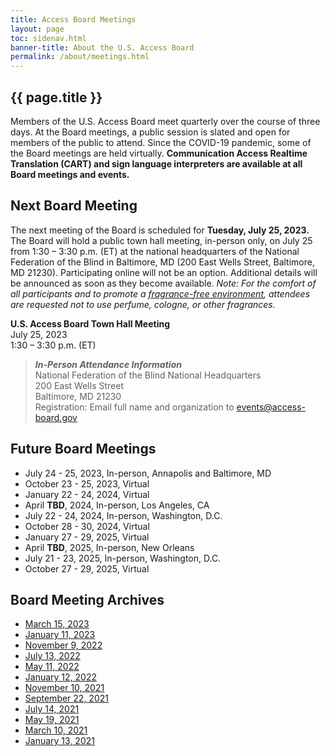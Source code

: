 ```yaml
---
title: Access Board Meetings
layout: page
toc: sidenav.html
banner-title: About the U.S. Access Board
permalink: /about/meetings.html
---
```


## {{ page.title }}

Members of the U.S. Access Board meet quarterly over the course of three days. At the Board meetings, a public session is slated and open for members of the public to attend. Since the COVID-19 pandemic, some of the Board meetings are held virtually. **Communication Access Realtime Translation (CART) and sign language interpreters are available at all Board meetings and events.** 

## Next Board Meeting

The next meeting of the Board is scheduled for **Tuesday, July 25, 2023.**  The Board will hold a public town hall meeting, in-person only, on July 25 from 1:30 – 3:30 p.m. (ET) at the national headquarters of the National Federation of the Blind in Baltimore, MD (200 East Wells Street, Baltimore, MD 21230). Participating online will not be an option.  Additional details will be announced as soon as they become available. *Note: For the comfort of all participants and to promote a [fragrance-free environment](https://www.access-board.gov/about/policy/ffe.html), attendees are requested not to use perfume, cologne, or other fragrances.*  


**U.S. Access Board Town Hall Meeting**  \
July 25, 2023 \
1:30 – 3:30 p.m. (ET)
>
> ***In-Person Attendance Information*** \
> National Federation of the Blind National Headquarters \
> 200 East Wells Street \
> Baltimore, MD  21230 \
> Registration: Email full name and organization to [events@access-board.gov](mailto:events@access-board.gov) 

## Future Board Meetings

- July 24 - 25, 2023, In-person, Annapolis and Baltimore, MD
- October 23 - 25, 2023, Virtual
- January 22 - 24, 2024, Virtual
- April **TBD**, 2024, In-person, Los Angeles, CA
- July 22 - 24, 2024, In-person, Washington, D.C.
- October 28 - 30, 2024, Virtual
- January 27 - 29, 2025, Virtual
- April **TBD**, 2025, In-person, New Orleans
- July 21 - 23, 2025, In-person, Washington, D.C.
- October 27 - 29, 2025, Virtual

## Board Meeting Archives

- [March 15, 2023](https://www.youtube.com/watch?v=Hd619gImSQY) 
- [January 11, 2023](https://www.youtube.com/watch?v=SjPeYA4Lfi8)
- [November 9, 2022](https://www.youtube.com/watch?v=kL4IKkiOLHA)
- [July 13, 2022](https://www.youtube.com/watch?v=Mth5VLrWkr0)
- [May 11, 2022](https://www.youtube.com/watch?v=YEzOVtpOGaY)
- [January 12, 2022](https://www.youtube.com/watch?v=gJAbbPOILCg)
- [November 10, 2021](https://www.youtube.com/watch?v=mDKLJurVTcY)
- [September 22, 2021](https://www.youtube.com/watch?v=VBJBi-DQRRk)
- [July 14, 2021](https://www.youtube.com/watch?v=078ZOzcZaSs)
- [May 19, 2021](https://www.youtube.com/watch?v=-0YkBZZEoss)
- [March 10, 2021](https://www.youtube.com/watch?v=xI1j1V1SyjE)
- [January 13, 2021](https://www.youtube.com/watch?v=rR9RfhvM2sU&t=859s)
